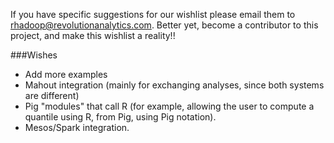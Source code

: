 If you have specific suggestions for our wishlist please email them to rhadoop@revolutionanalytics.com.  Better yet, become a contributor to this project, and make this wishlist a reality!!

###Wishes
* Add more examples
* Mahout integration (mainly for exchanging analyses, since both systems are different)
* Pig "modules" that call R (for example, allowing the user to compute a quantile using R, from Pig, using Pig notation).
* Mesos/Spark integration.
